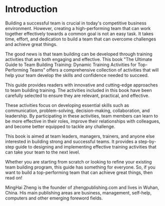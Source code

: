 # Introduction

Building a successful team is crucial in today's competitive business environment. However, creating a high-performing team that can work together effectively towards a common goal is not an easy task. It takes time, effort, and dedication to build a team that can overcome challenges and achieve great things.

The good news is that team building can be developed through training activities that are both engaging and effective. This book "The Ultimate Guide to Team Building Training: Dynamic Training Activities for Top-Performing Teams" offers a comprehensive collection of activities that will help your team develop the skills and confidence needed to succeed.

This guide provides readers with innovative and cutting-edge approaches to team building training. The activities included in this book have been carefully selected to ensure they are relevant, practical, and effective.

These activities focus on developing essential skills such as communication, problem-solving, decision-making, collaboration, and leadership. By participating in these activities, team members can learn to be more effective in their roles, improve their relationships with colleagues, and become better equipped to tackle any challenge.

This book is aimed at team leaders, managers, trainers, and anyone else interested in building strong and successful teams. It provides a step-by-step guide to designing and implementing effective training activities that can take your team to the next level.

Whether you are starting from scratch or looking to refine your existing team building program, this guide has something for everyone. So, if you want to build a top-performing team that can achieve great things, then read on!

MingHai Zheng is the founder of zhengpublishing.com and lives in Wuhan, China. His main publishing areas are business, management, self-help, computers and other emerging foreword fields.
